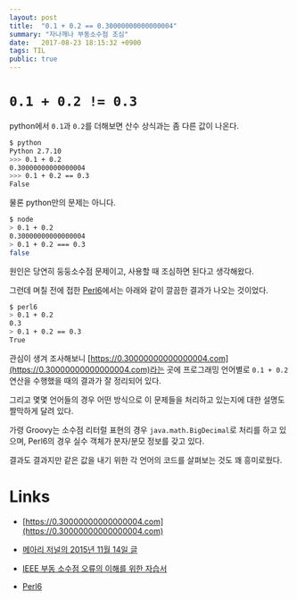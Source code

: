 ```yaml
---
layout: post
title:  "0.1 + 0.2 == 0.30000000000000004"
summary: "자나깨나 부동소수점 조심"
date:   2017-08-23 18:15:32 +0900
tags: TIL
public: true
---
```


# `0.1 + 0.2 != 0.3`

python에서 `0.1`과 `0.2`를 더해보면 산수 상식과는 좀 다른 값이 나온다.

```sh
$ python
Python 2.7.10
>>> 0.1 + 0.2
0.30000000000000004
>>> 0.1 + 0.2 == 0.3
False
```

물론 python만의 문제는 아니다.

```sh
$ node
> 0.1 + 0.2
0.30000000000000004
> 0.1 + 0.2 === 0.3
false
```

원인은 당연히 둥둥소수점 문제이고, 사용할 때 조심하면 된다고 생각해왔다.

그런데 며칠 전에 접한 [Perl6](https://perl6.org/)에서는 아래와 같이 깔끔한 결과가 나오는 것이었다.

```sh
$ perl6
> 0.1 + 0.2
0.3
> 0.1 + 0.2 == 0.3
True
```

관심이 생겨 조사해보니 [https://0.30000000000000004.com](https://0.30000000000000004.com)라는
곳에 프로그래밍 언어별로 `0.1 + 0.2` 연산을 수행했을 때의 결과가 잘 정리되어 있다.

그리고 몇몇 언어들의 경우 어떤 방식으로 이 문제들을 처리하고 있는지에 대한 설명도 짤막하게 달려 있다.

가령 Groovy는 소수점 리터럴 표현의 경우 `java.math.BigDecimal`로 처리를 하고 있으며,
Perl6의 경우 실수 객체가 분자/분모 정보를 갖고 있다.

결과도 결과지만 같은 값을 내기 위한 각 언어의 코드를 살펴보는 것도 꽤 흥미로웠다.

# Links

* [https://0.30000000000000004.com](https://0.30000000000000004.com)
* [메아리 저널의 2015년 11월 14일 글](http://j.mearie.org/post/133187760423/inaccuracy-and-inexactness-of-floating-point)
* [IEEE 부동 소수점 오류의 이해를 위한 자습서](https://support.microsoft.com/ko-kr/help/42980/-complete-tutorial-to-understand-ieee-floating-point-errors)

* [Perl6](https://perl6.org/)
